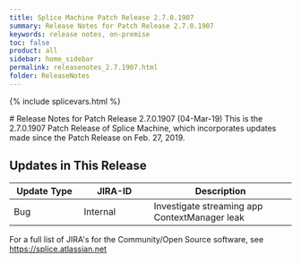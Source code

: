 ```yaml
---
title: Splice Machine Patch Release 2.7.0.1907
summary: Release Notes for Patch Release 2.7.0.1907
keywords: release notes, on-premise
toc: false
product: all
sidebar: home_sidebar
permalink: releasenotes_2.7.1907.html
folder: ReleaseNotes
---
```

{% include splicevars.html %}
<section>
<div class="TopicContent" data-swiftype-index="true" markdown="1">
# Release Notes for Patch Release 2.7.0.1907 (04-Mar-19)
This is the 2.7.0.1907 Patch Release of Splice Machine, which incorporates updates made since the Patch Release on Feb. 27, 2019.

## Updates in This Release
<table>
    <col width="125px" />
    <col width="125px" />
    <col />
    <thead>
        <tr>
            <th>Update Type</th>
            <th>JIRA-ID</th>
            <th>Description</th>
        </tr>
    </thead>
    <tbody>
        <tr>
            <td>Bug</td>
            <td>Internal</td>
            <td>Investigate streaming app ContextManager leak</td>
        </tr>
    </tbody>
</table>

For a full list of JIRA's for the Community/Open Source software, see <https://splice.atlassian.net>

</div>
</section>
